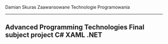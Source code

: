 Damian Skuras Zaawansowane Technologie Programowania 




-----------------------------------------------------
Advanced Programming Technologies
Final subject project
C# XAML .NET
-----------------------------------------------------
